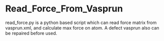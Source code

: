 # Read_Force_From_Vasprun
read_force.py is a python based script which can read force matrix from vasprun.xml, and calculate max force on atom. A defect vasprun also can be repaired before used.
